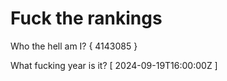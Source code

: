 # Fuck the rankings

Who the hell am I?
{ 4143085 }

What fucking year is it?
[ 2024-09-19T16:00:00Z ]

